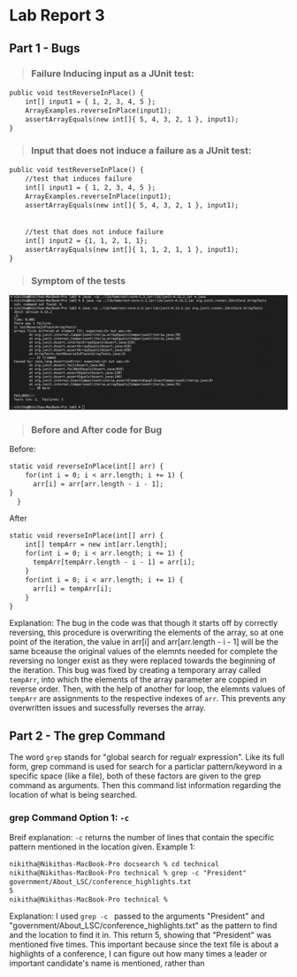 # Lab Report 3
## Part 1 - Bugs
> ### Failure Inducing input as a JUnit test:
```
public void testReverseInPlace() {
    int[] input1 = { 1, 2, 3, 4, 5 };
    ArrayExamples.reverseInPlace(input1);
    assertArrayEquals(new int[]{ 5, 4, 3, 2, 1 }, input1);
}
```

> ### Input that does not induce a failure as a JUnit test:
```
public void testReverseInPlace() {
    //test that induces failure
    int[] input1 = { 1, 2, 3, 4, 5 };
    ArrayExamples.reverseInPlace(input1);
    assertArrayEquals(new int[]{ 5, 4, 3, 2, 1 }, input1);


    //test that does not induce failure
    int[] input2 = {1, 1, 2, 1, 1};
    assertArrayEquals(new int[]{ 1, 1, 2, 1, 1 }, input1);
}
```

> ### Symptom of the tests
<img alt = "symptoms.jpg" src = "https://github.com/niktion9/cse15l-lab-reports/blob/main/symptoms.png?raw=true">

> ### Before and After code for Bug
Before: 
```
static void reverseInPlace(int[] arr) {
    for(int i = 0; i < arr.length; i += 1) {
      arr[i] = arr[arr.length - i - 1];
}
  }
```
After
```
static void reverseInPlace(int[] arr) {
    int[] tempArr = new int[arr.length];
    for(int i = 0; i < arr.length; i += 1) {
      tempArr[tempArr.length - i - 1] = arr[i];
    }
    for(int i = 0; i < arr.length; i += 1) {
      arr[i] = tempArr[i];
    }
}
```
Explanation:
The bug in the code was that though it starts off by correctly reversing, this procedure is overwriting the elements of the array, so at one point of the iteration, the value in arr[i] and arr[arr.length - i - 1] will be the same bceause the original values of the elemnts needed for complete the reversing no longer exist as they were replaced towards the beginning of the iteration. This bug was fixed by creating a temporary array called ```tempArr```, into which the elements of the array parameter are coppied in reverse order. Then, with the help of another for loop, the elemnts values of ```tempArr``` are assignments to the respective indexes of ```arr```. This prevents any overwritten issues and sucessfully reverses the array. 

## Part 2 - The grep Command
The word ```grep``` stands for "global search for regualr expression". Like its full form, grep command is used for search for a particlar pattern/keyword in a specific space (like a file), both of these factors are given to the grep command as arguments. Then this command list information regarding the location of what is being searched.

### grep Command Option 1: ```-c```
Breif explanation: ```-c``` returns the number of lines that contain the specific pattern mentioned in the location given.
Example 1: 
```
nikitha@Nikithas-MacBook-Pro docsearch % cd technical
nikitha@Nikithas-MacBook-Pro technical % grep -c "President" government/About_LSC/conference_highlights.txt
5
nikitha@Nikithas-MacBook-Pro technical %
```
Explanation: I used ```grep -c ``` passed to the arguments "President" and "government/About_LSC/conference_highlights.txt" as the pattern to find and the location to find it in. This return 5, showing that "President" was mentioned five times. This important because since the text file is about a highlights of a conference, I can figure out how many times a leader or important candidate's name is mentioned, rather than 

